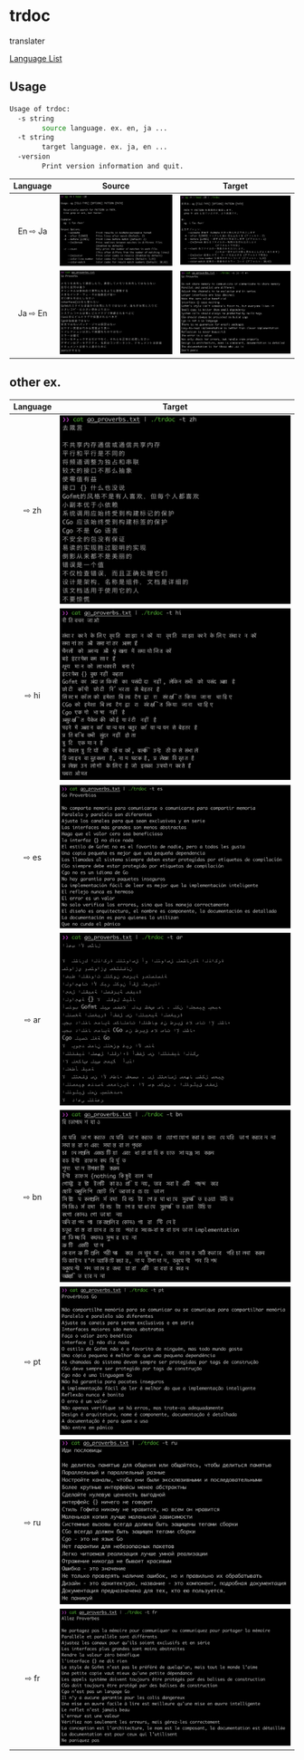 # trdoc

translater

[Language List](https://cloud.google.com/translate/docs/languages)


## Usage
```bash
Usage of trdoc:
  -s string
    	source language. ex. en, ja ...
  -t string
    	target language. ex. ja, en ...
  -version
    	Print version information and quit.
```

Language | Source                   | Target
:-------:|:------------------------:|:-------------------------:
En ⇨ Ja  | ![](images/1_source.png) | ![](images/1_target.png)
Ja ⇨ En  | ![](images/2_source.png) | ![](images/2_target.png)


## other ex.

Language | Target
:-------:|:------------------------:
⇨ zh     | ![](images/target_zh.png)
⇨ hi     | ![](images/target_hi.png)
⇨ es     | ![](images/target_es.png)
⇨ ar     | ![](images/target_ar.png)
⇨ bn     | ![](images/target_bn.png)
⇨ pt     | ![](images/target_pt.png)
⇨ ru     | ![](images/target_ru.png)
⇨ fr     | ![](images/target_fr.png)
